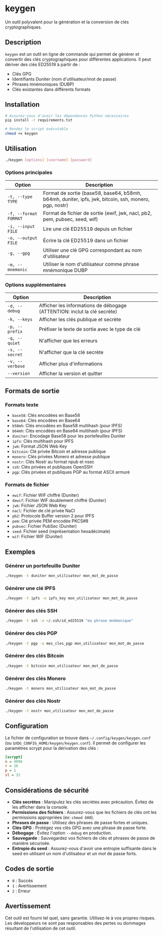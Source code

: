 # keygen

Un outil polyvalent pour la génération et la conversion de clés cryptographiques.

## Description

`keygen` est un outil en ligne de commande qui permet de générer et convertir des clés cryptographiques pour différentes applications. Il peut dériver des clés ED25519 à partir de :
- Clés GPG
- Identifiants Duniter (nom d'utilisateur/mot de passe)
- Phrases mnémoniques (DUBP)
- Clés existantes dans différents formats

## Installation

```bash
# Assurez-vous d'avoir les dépendances Python nécessaires
pip install -r requirements.txt

# Rendez le script exécutable
chmod +x keygen
```

## Utilisation

```bash
./keygen [options] [username] [password]
```

### Options principales

| Option | Description |
|--------|-------------|
| `-t, --type TYPE` | Format de sortie (base58, base64, b58mh, b64mh, duniter, ipfs, jwk, bitcoin, ssh, monero, pgp, nostr) |
| `-f, --format FORMAT` | Format de fichier de sortie (ewif, jwk, nacl, pb2, pem, pubsec, seed, wif) |
| `-i, --input FILE` | Lire une clé ED25519 depuis un fichier |
| `-o, --output FILE` | Écrire la clé ED25519 dans un fichier |
| `-g, --gpg` | Utiliser une clé GPG correspondant au nom d'utilisateur |
| `-m, --mnemonic` | Utiliser le nom d'utilisateur comme phrase mnémonique DUBP |

### Options supplémentaires

| Option | Description |
|--------|-------------|
| `-d, --debug` | Afficher les informations de débogage (ATTENTION: inclut la clé secrète) |
| `-k, --keys` | Afficher les clés publique et secrète |
| `-p, --prefix` | Préfixer le texte de sortie avec le type de clé |
| `-q, --quiet` | N'afficher que les erreurs |
| `-s, --secret` | N'afficher que la clé secrète |
| `-v, --verbose` | Afficher plus d'informations |
| `--version` | Afficher la version et quitter |

## Formats de sortie

### Formats texte
- `base58`: Clés encodées en Base58
- `base64`: Clés encodées en Base64
- `b58mh`: Clés encodées en Base58 multihash (pour IPFS)
- `b64mh`: Clés encodées en Base64 multihash (pour IPFS)
- `duniter`: Encodage Base58 pour les portefeuilles Duniter
- `ipfs`: Clés multihash pour IPFS
- `jwk`: Format JSON Web Key
- `bitcoin`: Clé privée Bitcoin et adresse publique
- `monero`: Clés privées Monero et adresse publique
- `nostr`: Clés Nostr au format npub et nsec
- `ssh`: Clés privées et publiques OpenSSH
- `pgp`: Clés privées et publiques PGP au format ASCII armuré

### Formats de fichier
- `ewif`: Fichier WIF chiffré (Duniter)
- `dewif`: Fichier WIF doublement chiffré (Duniter)
- `jwk`: Fichier JSON Web Key
- `nacl`: Fichier de clé privée NaCl
- `pb2`: Protocole Buffer version 2 pour IPFS
- `pem`: Clé privée PEM encodée PKCS#8
- `pubsec`: Fichier PubSec (Duniter)
- `seed`: Fichier seed (représentation hexadécimale)
- `wif`: Fichier WIF (Duniter)

## Exemples

### Générer un portefeuille Duniter
```bash
./keygen -t duniter mon_utilisateur mon_mot_de_passe
```

### Générer une clé IPFS
```bash
./keygen -t ipfs -o ipfs_key mon_utilisateur mon_mot_de_passe
```

### Générer des clés SSH
```bash
./keygen -t ssh -o ~/.ssh/id_ed25519 "ma phrase mnémonique"
```

### Générer des clés PGP
```bash
./keygen -t pgp -o mes_cles_pgp mon_utilisateur mon_mot_de_passe
```

### Générer des clés Bitcoin
```bash
./keygen -t bitcoin mon_utilisateur mon_mot_de_passe
```

### Générer des clés Monero
```bash
./keygen -t monero mon_utilisateur mon_mot_de_passe
```

### Générer des clés Nostr
```bash
./keygen -t nostr mon_utilisateur mon_mot_de_passe
```

## Configuration

Le fichier de configuration se trouve dans `~/.config/keygen/keygen.conf` (ou `$XDG_CONFIG_HOME/keygen/keygen.conf`). Il permet de configurer les paramètres scrypt pour la dérivation des clés :

```ini
[scrypt]
n = 4096
r = 16
p = 1
sl = 32
```

## Considérations de sécurité

- **Clés secrètes** : Manipulez les clés secrètes avec précaution. Évitez de les afficher dans la console.
- **Permissions des fichiers** : Assurez-vous que les fichiers de clés ont les permissions appropriées (ex: `chmod 600`).
- **Phrases de passe** : Utilisez des phrases de passe fortes et uniques.
- **Clés GPG** : Protégez vos clés GPG avec une phrase de passe forte.
- **Débogage** : Évitez l'option `--debug` en production.
- **Sauvegarde** : Sauvegardez vos fichiers de clés et phrases de passe de manière sécurisée.
- **Entropie du seed** : Assurez-vous d'avoir une entropie suffisante dans le seed en utilisant un nom d'utilisateur et un mot de passe forts.

## Codes de sortie

- `0` : Succès
- `1` : Avertissement
- `2` : Erreur

## Avertissement

Cet outil est fourni tel quel, sans garantie. Utilisez-le à vos propres risques. Les développeurs ne sont pas responsables des pertes ou dommages résultant de l'utilisation de cet outil.
